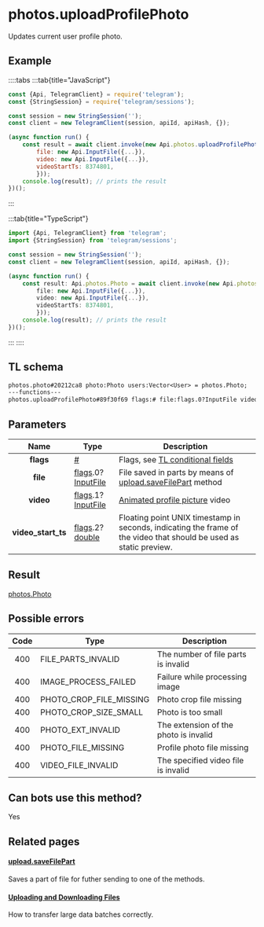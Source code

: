 # photos.uploadProfilePhoto

Updates current user profile photo.

## Example

::::tabs
:::tab{title="JavaScript"}

```js
const {Api, TelegramClient} = require('telegram');
const {StringSession} = require('telegram/sessions');

const session = new StringSession('');
const client = new TelegramClient(session, apiId, apiHash, {});

(async function run() {
    const result = await client.invoke(new Api.photos.uploadProfilePhoto({
		file: new Api.InputFile({...}),
		video: new Api.InputFile({...}),
		videoStartTs: 8374801,
		}));
    console.log(result); // prints the result
})();

```

:::

:::tab{title="TypeScript"}

```ts
import {Api, TelegramClient} from 'telegram';
import {StringSession} from 'telegram/sessions';

const session = new StringSession('');
const client = new TelegramClient(session, apiId, apiHash, {});

(async function run() {
    const result: Api.photos.Photo = await client.invoke(new Api.photos.uploadProfilePhoto({
		file: new Api.InputFile({...}),
		video: new Api.InputFile({...}),
		videoStartTs: 8374801,
		}));
    console.log(result); // prints the result
})();

```

:::
::::

## TL schema

```txt
photos.photo#20212ca8 photo:Photo users:Vector<User> = photos.Photo;
---functions---
photos.uploadProfilePhoto#89f30f69 flags:# file:flags.0?InputFile video:flags.1?InputFile video_start_ts:flags.2?double = photos.Photo;
```

## Parameters

|        Name        | Type                                                                                                                                 | Description                                                                                                        |
| :----------------: | ------------------------------------------------------------------------------------------------------------------------------------ | ------------------------------------------------------------------------------------------------------------------ |
|     **flags**      | [#](https://core.telegram.org/type/%23)                                                                                              | Flags, see [TL conditional fields](https://core.telegram.org/mtproto/TL-combinators#conditional-fields)            |
|      **file**      | [flags](https://core.telegram.org/mtproto/TL-combinators#conditional-fields).0?[InputFile](https://core.telegram.org/type/InputFile) | File saved in parts by means of [upload.saveFilePart](https://core.telegram.org/method/upload.saveFilePart) method |
|     **video**      | [flags](https://core.telegram.org/mtproto/TL-combinators#conditional-fields).1?[InputFile](https://core.telegram.org/type/InputFile) | [Animated profile picture](https://core.telegram.org/api/files#animated-profile-pictures) video                    |
| **video_start_ts** | [flags](https://core.telegram.org/mtproto/TL-combinators#conditional-fields).2?[double](https://core.telegram.org/type/double)       | Floating point UNIX timestamp in seconds, indicating the frame of the video that should be used as static preview. |

## Result

[photos.Photo](https://core.telegram.org/type/photos.Photo)

## Possible errors

| Code | Type                    | Description                           |
| :--: | ----------------------- | ------------------------------------- |
| 400  | FILE_PARTS_INVALID      | The number of file parts is invalid   |
| 400  | IMAGE_PROCESS_FAILED    | Failure while processing image        |
| 400  | PHOTO_CROP_FILE_MISSING | Photo crop file missing               |
| 400  | PHOTO_CROP_SIZE_SMALL   | Photo is too small                    |
| 400  | PHOTO_EXT_INVALID       | The extension of the photo is invalid |
| 400  | PHOTO_FILE_MISSING      | Profile photo file missing            |
| 400  | VIDEO_FILE_INVALID      | The specified video file is invalid   |

## Can bots use this method?

Yes

## Related pages

#### [upload.saveFilePart](https://core.telegram.org/method/upload.saveFilePart)

Saves a part of file for futher sending to one of the methods.

#### [Uploading and Downloading Files](https://core.telegram.org/api/files)

How to transfer large data batches correctly.
